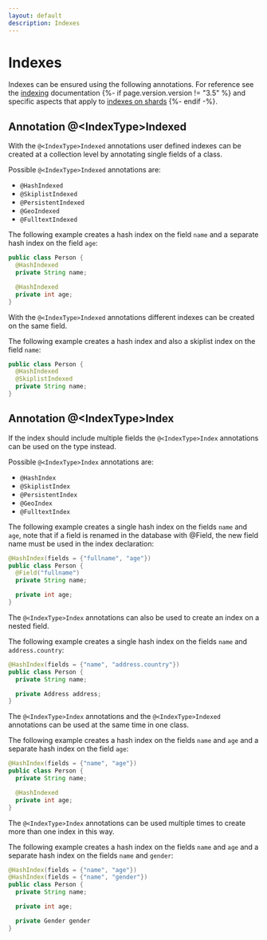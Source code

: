 ```yaml
---
layout: default
description: Indexes
---
```

# Indexes

Indexes can be ensured using the following annotations. For reference see the
[indexing](../indexing.html) documentation
{%- if page.version.version != "3.5" %}
and specific aspects that apply to
[indexes on shards](../architecture-deployment-modes-cluster-sharding.html#indexes-on-shards)
{%- endif -%}.

## Annotation @\<IndexType\>Indexed

With the `@<IndexType>Indexed` annotations user defined indexes can be created at a collection level by annotating single fields of a class.

Possible `@<IndexType>Indexed` annotations are:

- `@HashIndexed`
- `@SkiplistIndexed`
- `@PersistentIndexed`
- `@GeoIndexed`
- `@FulltextIndexed`

The following example creates a hash index on the field `name` and a separate hash index on the field `age`:

```java
public class Person {
  @HashIndexed
  private String name;

  @HashIndexed
  private int age;
}
```

With the `@<IndexType>Indexed` annotations different indexes can be created on the same field.

The following example creates a hash index and also a skiplist index on the field `name`:

```java
public class Person {
  @HashIndexed
  @SkiplistIndexed
  private String name;
}
```

## Annotation @\<IndexType\>Index

If the index should include multiple fields the `@<IndexType>Index` annotations can be used on the type instead.

Possible `@<IndexType>Index` annotations are:

- `@HashIndex`
- `@SkiplistIndex`
- `@PersistentIndex`
- `@GeoIndex`
- `@FulltextIndex`

The following example creates a single hash index on the fields `name` and `age`, note that if a field is renamed in the database with @Field, the new field name must be used in the index declaration:

```java
@HashIndex(fields = {"fullname", "age"})
public class Person {
  @Field("fullname")
  private String name;

  private int age;
}
```

The `@<IndexType>Index` annotations can also be used to create an index on a nested field.

The following example creates a single hash index on the fields `name` and `address.country`:

```java
@HashIndex(fields = {"name", "address.country"})
public class Person {
  private String name;

  private Address address;
}
```

The `@<IndexType>Index` annotations and the `@<IndexType>Indexed` annotations can be used at the same time in one class.

The following example creates a hash index on the fields `name` and `age` and a separate hash index on the field `age`:

```java
@HashIndex(fields = {"name", "age"})
public class Person {
  private String name;

  @HashIndexed
  private int age;
}
```

The `@<IndexType>Index` annotations can be used multiple times to create more than one index in this way.

The following example creates a hash index on the fields `name` and `age` and a separate hash index on the fields `name` and `gender`:

```java
@HashIndex(fields = {"name", "age"})
@HashIndex(fields = {"name", "gender"})
public class Person {
  private String name;

  private int age;

  private Gender gender
}
```
